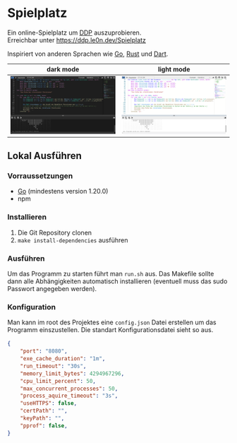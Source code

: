 # Spielplatz

Ein online-Spielplatz um [DDP](https://github.com/DDP-Projekt/Kompilierer) auszuprobieren.\
Erreichbar unter https://ddp.le0n.dev/Spielplatz

Inspiriert von anderen Sprachen wie [Go](https://go.dev/play/), [Rust](https://play.rust-lang.org/?version=stable&mode=debug&edition=2021) und [Dart](https://dartpad.dev/?).

| dark mode | light mode |
|---|---|
|![showcase-dark](static/img/showcase-dark.png)|![showcase-light](static/img/showcase-light.png)|

## Lokal Ausführen
### Vorraussetzungen
* [Go](https://go.dev/doc/install) (mindestens version 1.20.0)
* npm

### Installieren
1. Die Git Repository clonen
2. `make install-dependencies` ausführen

### Ausführen
Um das Programm zu starten führt man `run.sh` aus.
Das Makefile sollte dann alle Abhängigkeiten automatisch installieren (eventuell muss das sudo Passwort angegeben werden).

### Konfiguration
Man kann im root des Projektes eine `config.json` Datei erstellen um das Programm einszustellen.
Die standart Konfigurationsdatei sieht so aus.
```json
{
	"port": "8080",
	"exe_cache_duration": "1m",
	"run_timeout": "30s",
	"memory_limit_bytes": 4294967296,
	"cpu_limit_percent": 50,
	"max_concurrent_processes": 50,
	"process_aquire_timeout": "3s",
	"useHTTPS": false,
	"certPath": "",
	"keyPath": "",
	"pprof": false,
}
```
